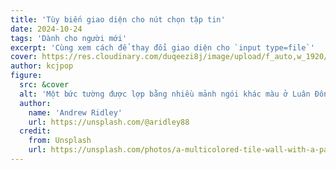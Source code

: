 ```yaml
---
title: 'Tùy biến giao diện cho nút chọn tập tin'
date: 2024-10-24
tags: 'Dành cho người mới'
excerpt: 'Cùng xem cách để thay đổi giao diện cho `input type=file`'
cover: https://res.cloudinary.com/duqeezi8j/image/upload/f_auto,w_1920/v1713697136/ehkoo/photo-1458682625221-3a45f8a844c7.jpg
author: kcjpop
figure:
  src: &cover
  alt: 'Một bức tường được lợp bằng nhiều mảnh ngói khác màu ở Luân Đôn, Vương quốc Anh'
  author:
    name: 'Andrew Ridley'
    url: https://unsplash.com/@aridley88
  credit:
    from: Unsplash
    url: https://unsplash.com/photos/a-multicolored-tile-wall-with-a-pattern-of-small-squares-jR4Zf-riEjI
---
```

